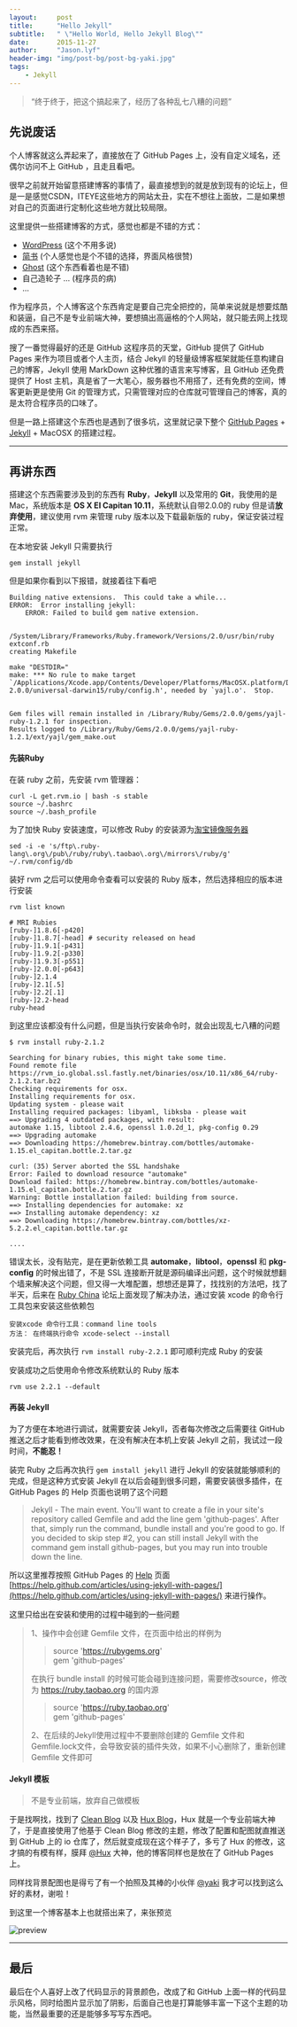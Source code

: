 ```yaml
---
layout:     post
title:      "Hello Jekyll"
subtitle:   " \"Hello World, Hello Jekyll Blog\""
date:       2015-11-27
author:     "Jason.lyf"
header-img: "img/post-bg/post-bg-yaki.jpg"
tags:
    - Jekyll
---
```


> “终于终于，把这个搞起来了，经历了各种乱七八糟的问题”


## 先说废话

个人博客就这么弄起来了，直接放在了 GitHub Pages 上，没有自定义域名，还偶尔访问不上 GitHub ，且走且看吧。

很早之前就开始留意搭建博客的事情了，最直接想到的就是放到现有的论坛上，但是一是感觉CSDN，ITEYE这些地方的网站太丑，实在不想往上面放，二是如果想对自己的页面进行定制化这些地方就比较局限。

这里提供一些搭建博客的方式，感觉也都是不错的方式：

* [WordPress](https://wordpress.org/) (这个不用多说)
* [简书](http://www.jianshu.com/) (个人感觉也是个不错的选择，界面风格很赞)
* [Ghost](http://www.ghostchina.com/) (这个东西看着也是不错)
* 自己造轮子 ... (程序员的病) 
* ...

作为程序员，个人博客这个东西肯定是要自己完全把控的，简单来说就是想要炫酷和装逼，自己不是专业前端大神，要想搞出高逼格的个人网站，就只能去网上找现成的东西来搭。

搜了一番觉得最好的还是 GitHub 这程序员的天堂，GitHub 提供了 GitHub Pages 来作为项目或者个人主页，结合 Jekyll 的轻量级博客框架就能任意构建自己的博客，Jekyll 使用 MarkDown 这种优雅的语言来写博客，且 GitHub 还免费提供了 Host 主机，真是省了一大笔心，服务器也不用搭了，还有免费的空间，博客更新更是使用 Git 的管理方式，只需管理对应的仓库就可管理自己的博客，真的是太符合程序员的口味了。

但是一路上搭建这个东西也是遇到了很多坑，这里就记录下整个 [GitHub Pages](https://pages.github.com/) + [Jekyll](http://jekyllrb.com/) + MacOSX 的搭建过程。

---

## 再讲东西

搭建这个东西需要涉及到的东西有 **Ruby**，**Jekyll** 以及常用的 **Git**，我使用的是 Mac，系统版本是 **OS X EI Capitan 10.11**，系统默认自带2.0.0的 ruby 但是请**放弃使用**，建议使用 rvm 来管理 ruby 版本以及下载最新版的 ruby，保证安装过程正常。

在本地安装 Jekyll 只需要执行

```
gem install jekyll
```

但是如果你看到以下报错，就接着往下看吧

```
Building native extensions.  This could take a while...
ERROR:  Error installing jekyll:
	ERROR: Failed to build gem native extension.

    /System/Library/Frameworks/Ruby.framework/Versions/2.0/usr/bin/ruby extconf.rb
creating Makefile

make "DESTDIR="
make: *** No rule to make target `/Applications/Xcode.app/Contents/Developer/Platforms/MacOSX.platform/Developer/SDKs/MacOSX10.10.sdk/System/Library/Frameworks/Ruby.framework/Versions/2.0/usr/include/ruby-2.0.0/universal-darwin15/ruby/config.h', needed by `yajl.o'.  Stop.


Gem files will remain installed in /Library/Ruby/Gems/2.0.0/gems/yajl-ruby-1.2.1 for inspection.
Results logged to /Library/Ruby/Gems/2.0.0/gems/yajl-ruby-1.2.1/ext/yajl/gem_make.out
```

#### 先装Ruby  

在装 ruby 之前，先安装 rvm 管理器：

```
curl -L get.rvm.io | bash -s stable
source ~/.bashrc
source ~/.bash_profile
```
为了加快 Ruby 安装速度，可以修改 Ruby 的安装源为[淘宝镜像服务器](https://ruby.taobao.org/)

```
sed -i -e 's/ftp\.ruby-lang\.org\/pub\/ruby/ruby\.taobao\.org\/mirrors\/ruby/g' ~/.rvm/config/db
```

装好 rvm 之后可以使用命令查看可以安装的 Ruby 版本，然后选择相应的版本进行安装

```
rvm list known

# MRI Rubies
[ruby-]1.8.6[-p420]
[ruby-]1.8.7[-head] # security released on head
[ruby-]1.9.1[-p431]
[ruby-]1.9.2[-p330]
[ruby-]1.9.3[-p551]
[ruby-]2.0.0[-p643]
[ruby-]2.1.4
[ruby-]2.1[.5]
[ruby-]2.2[.1]
[ruby-]2.2-head
ruby-head
```

到这里应该都没有什么问题，但是当执行安装命令时，就会出现乱七八糟的问题

```
$ rvm install ruby-2.1.2

Searching for binary rubies, this might take some time.
Found remote file https://rvm_io.global.ssl.fastly.net/binaries/osx/10.11/x86_64/ruby-2.1.2.tar.bz2
Checking requirements for osx.
Installing requirements for osx.
Updating system - please wait
Installing required packages: libyaml, libksba - please wait
==> Upgrading 4 outdated packages, with result:
automake 1.15, libtool 2.4.6, openssl 1.0.2d_1, pkg-config 0.29
==> Upgrading automake
==> Downloading https://homebrew.bintray.com/bottles/automake-1.15.el_capitan.bottle.2.tar.gz

curl: (35) Server aborted the SSL handshake
Error: Failed to download resource "automake"
Download failed: https://homebrew.bintray.com/bottles/automake-1.15.el_capitan.bottle.2.tar.gz
Warning: Bottle installation failed: building from source.
==> Installing dependencies for automake: xz
==> Installing automake dependency: xz
==> Downloading https://homebrew.bintray.com/bottles/xz-5.2.2.el_capitan.bottle.tar.gz

....
```

错误太长，没有贴完，是在更新依赖工具 **automake**，**libtool**，**openssl** 和 **pkg-config** 的时候出错了，不是 SSL 连接断开就是源码编译出问题，这个时候就想翻个墙来解决这个问题，但又得一大堆配置，想想还是算了，找找别的方法吧，找了半天，后来在 [Ruby China](https://ruby-china.org/topics/22932) 论坛上面发现了解决办法，通过安装 xcode 的命令行工具包来安装这些依赖包

```
安装xcode 命令行工具：command line tools
方法： 在终端执行命令 xcode-select --install
```

安装完后，再次执行 `rvm install ruby-2.2.1` 即可顺利完成 Ruby 的安装

安装成功之后使用命令修改系统默认的 Ruby 版本

```
rvm use 2.2.1 --default 
```

#### 再装 Jekyll

为了方便在本地进行调试，就需要安装 Jekyll，否者每次修改之后需要往 GitHub 推送之后才能看到修改效果，在没有解决在本机上安装 Jekyll 之前，我试过一段时间，**不能忍！**

装完 Ruby 之后再次执行 `gem install jekyll` 进行 Jekyll 的安装就能够顺利的完成，但是这种方式安装 Jekyll 在以后会碰到很多问题，需要安装很多插件，在 GitHub Pages 的 Help 页面也说明了这个问题

> Jekyll - The main event. You'll want to create a file in your site's repository called Gemfile and add the line gem 'github-pages'. After that, simply run the command, bundle install and you're good to go. If you decided to skip step #2, you can still install Jekyll with the command gem install github-pages, but you may run into trouble down the line. 

所以这里推荐按照 GitHub Pages 的 [Help](https://help.github.com/articles/using-jekyll-with-pages/) 页面 [https://help.github.com/articles/using-jekyll-with-pages/](https://help.github.com/articles/using-jekyll-with-pages/) 来进行操作。

这里只给出在安装和使用的过程中碰到的一些问题

> 1、操作中会创建 Gemfile 文件，在页面中给出的样例为  
> 
> >	source 'https://rubygems.org'  
	gem 'github-pages' 
> 
> 在执行 bundle install 的时候可能会碰到连接问题，需要修改source，修改为 https://ruby.taobao.org 的国内源
> 
> >	source 'https://ruby.taobao.org'  
	gem 'github-pages'
> 
> 2、在后续的Jekyll使用过程中不要删除创建的 Gemfile 文件和 Gemfile.lock文件，会导致安装的插件失效，如果不小心删除了，重新创建 Gemfile 文件即可

#### Jekyll 模板

> 不是专业前端，放弃自己做模板

于是找啊找，找到了 [Clean Blog](https://github.com/IronSummitMedia/startbootstrap-clean-blog-jekyll) 以及 [Hux Blog](https://github.com/Huxpro/huxpro.github.io)，Hux 就是一个专业前端大神了，于是直接使用了他基于 Clean Blog 修改的主题，修改了配置和配图就直推送到 GitHub 上的 io 仓库了，然后就变成现在这个样子了，多亏了 Hux 的修改，这才搞的有模有样，膜拜 [@Hux](http://huangxuan.me/) 大神，他的博客同样也是放在了 GitHub Pages 上。

同样找背景配图也是得亏了有一个拍照及其棒的小伙伴 [@yaki](http://weibo.com/p/1005052095446005) 我才可以找到这么好的素材，谢啦！

到这里一个博客基本上也就搭出来了，来张预览

![preview](/img/post-content/hello_jekyll/preview.jpg)

---


## 最后

最后在个人喜好上改了代码显示的背景颜色，改成了和 GitHub 上面一样的代码显示风格，同时给图片显示加了阴影，后面自己也是打算能够丰富一下这个主题的功能，当然最重要的还是能够多写写东西吧。


